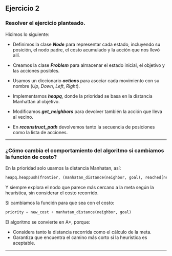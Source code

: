 ## Ejercicio 2

### Resolver el ejercicio planteado. 

Hicimos lo siguiente:

- Definimos la clase **_Node_** para representar cada estado, incluyendo su posición, el nodo padre, el costo acumulado y la acción que nos llevó allí.

- Creamos la clase **_Problem_** para almacenar el estado inicial, el objetivo y las acciones posibles.

- Usamos un diccionario **_actions_** para asociar cada movimiento con su nombre (_Up_, _Down_, _Left_, _Right_).

- Implementamos **_heapq_**, donde la prioridad se basa en la distancia Manhattan al objetivo.

- Modificamos **_get_neighbors_** para devolver también la acción que lleva al vecino.

- En **_reconstruct_path_** devolvemos tanto la secuencia de posiciones como la lista de acciones.

---

### ¿Cómo cambia el comportamiento del algoritmo si cambiamos la  función de costo? 

En la prioridad solo usamos la distancia Manhatan, así: 

```python
heapq.heappush(frontier, (manhatan_distance(neighbor, goal), reached[neighbor])
```

Y siempre explora el nodo que parece más cercano a la meta según la heurística, sin considerar el costo recorrido.

Si cambiamos la función para que sea con el costo: 

```python
priority = new_cost + manhatan_distance(neighbor, goal)
```

El algoritmo se convierte en A*, porque: 

- Considera tanto la distancia recorrida como el cálculo de la meta.
- Garantiza que encuentra el camino más corto si la heurística es aceptable.

---


